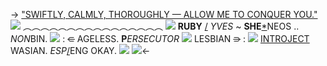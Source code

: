 -> ["SWIFTLY, CALMLY, THOROUGHLY — 
ALLOW ME TO CONQUER YOU."]()
![](https://media.discordapp.net/attachments/1012559729106624564/1034051323110367273/Untitled26_20221024122937.png) 
︵︵︵︵︵︵︵︵︵︵︵︵︵︵︵︵
![](https://tomomi.neocities.org/pixeles/62.png) **RUBY** [/]() *YVES* ~ **SHE**[*]()NEOS .. *NON*BIN. ![](https://tomomi.neocities.org/pixeles/192.gif)
: ~~⊂~~ AGELESS. **P***ERSECUTOR* ![](https://tomomi.neocities.org/pixeles/289.webp) LESBIAN ~~⊃~~ :
![](https://barbara.crd.co/assets/images/gallery03/f83ad03a_original.gif?v=115e6ed7) [INTRO](https://ensemble-stars.jp/characters/saegusa_ibara/)[JECT](https://bang-dream-gbp-en.bushiroad.com/character/chu2/) WASIAN. *ESP*[/]()ENG OKAY. ![](https://barbara.crd.co/assets/images/gallery29/055366e9_original.gif?v=115e6ed7)
![](https://barbara.crd.co/assets/images/image120.png?v=115e6ed7)<-